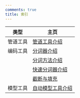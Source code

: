 ```yaml
---
comments: true
title: 索引
---
```


| 类型   | 主页                                             |
| ---- | ---------------------------------------------- |
| 管道工具 | [管道工具介绍](./pipelines/pipelines.md)             |
| 编码工具 | [分词器介绍](./tokenizer/tokenizer_tour.md)         |
|      | [分词方法介绍](tokenizer/tokenizer_detail.md)        |
|      | [快速分词器介绍](./tokenizer/tokenizer_fast.md)       |
|      | [截断与填充](./tokenizer/truncation_and_padding.md) |
| 模型工具 | [自动模型工具介绍](model/auto_model/auto_model.md)     |

